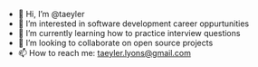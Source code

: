 - 👋 Hi, I’m @taeyler
- 👀 I’m interested in software development career oppurtunities
- 🌱 I’m currently learning how to practice interview questions
- 💞️ I’m looking to collaborate on open source projects
- 📫 How to reach me: taeyler.lyons@gmail.com


